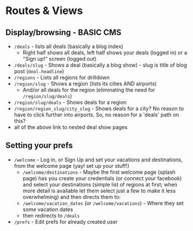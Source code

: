 # Routes & Views

## Display/browsing - BASIC CMS
- `/deals` - lists all deals (basically a blog index)
  - Right half shows all deals, left half shows your deals (logged in) or a "Sign up!" screen (logged out)
- `/deals/slug` - Shows a deal (basically a blog show) - slug is title of blog post (`deal.headline`)
- `/regions` - Lists all regions for drilldown
- `/region/slug` - Shows a region (lists its cities AND airports)
  - And/or all deals for the region (eliminating the need for `/region/slug/deals`)
- `/region/slug/deals` - Shows deals for a region
- `/region/region_slug/city_slug` - Shows deals for a city? No reason to have to click further into airports. So, no reason for a 'deals' path on this?
- all of the above link to nested deal show pages

## Setting your prefs
- `/welcome` - Log in, or Sign Up and set your vacations and destinations, from the welcome page (yay! set up your stuff!)
  - `/welcome/destinations` - Maybe the first welcome page (splash page) has you create your credentials (or connect your facebook) and select your destinations (simple list of regions at first; when more detail is available let them select just a few to make it less overwhelming) and then directs them to:
  - `/welcome/vacation_dates` (or `/welcome/vacations`) - Where they set some vacation dates
  - then redirects to `/deals`
- `/prefs` - Edit prefs for already created user